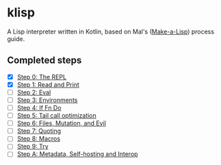 # klisp
A Lisp interpreter written in Kotlin, based on Mal's ([Make-a-Lisp](https://github.com/kanaka/mal)) process guide.

## Completed steps
- [x] [Step 0: The REPL](https://github.com/kanaka/mal/blob/master/process/guide.md#step-0-the-repl)
- [x] [Step 1: Read and Print](https://github.com/kanaka/mal/blob/master/process/guide.md#step-1-read-and-print)
- [ ] [Step 2: Eval](https://github.com/kanaka/mal/blob/master/process/guide.md#step-2-eval)
- [ ] [Step 3: Environments](https://github.com/kanaka/mal/blob/master/process/guide.md#step-3-environments)
- [ ] [Step 4: If Fn Do](https://github.com/kanaka/mal/blob/master/process/guide.md#step-4-if-fn-do)
- [ ] [Step 5: Tail call optimization](https://github.com/kanaka/mal/blob/master/process/guide.md#step-5-tail-call-optimization)
- [ ] [Step 6: Files, Mutation, and Evil](https://github.com/kanaka/mal/blob/master/process/guide.md#step-6-files-mutation-and-evil)
- [ ] [Step 7: Quoting](https://github.com/kanaka/mal/blob/master/process/guide.md#step-7-quoting)
- [ ] [Step 8: Macros](https://github.com/kanaka/mal/blob/master/process/guide.md#step-8-macros)
- [ ] [Step 9: Try](https://github.com/kanaka/mal/blob/master/process/guide.md#step-9-try)
- [ ] [Step A: Metadata, Self-hosting and Interop](https://github.com/kanaka/mal/blob/master/process/guide.md#step-a-metadata-self-hosting-and-interop)
